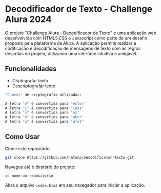 
# Decodificador de Texto - Challenge Alura 2024

O projeto "Challenge Alura - Decodificador de Texto" é uma aplicação web desenvolvida com HTML5,CSS e Javascript como parte de um desafio proposto pela plataforma da Alura. A aplicação permite realizar a codificação e decodificação de mensagens de texto com as regras descritas no projeto, utilizando uma interface intuitiva e amigável.




## Funcionalidades

- Criptografar texto
- Descriptografar texto


```bash
"Chaves" de criptografia utlizadas:

A letra "e" é convertida para "enter"
A letra "i" é convertida para "imes"
A letra "a" é convertida para "ai"
A letra "o" é convertida para "ober"
A letra "u" é convertida para "ufat"
```
## Como Usar

  Clone este repositório:
   ```bash
   git clone https://github.com/natanp/Decodificador-Texto.git
   ```

   Navegue até o diretório do projeto:
   ```bash
   cd nome-do-repositorio
   ```

   Abra o arquivo ```index.html``` em seu navegador para iniciar a aplicação.

